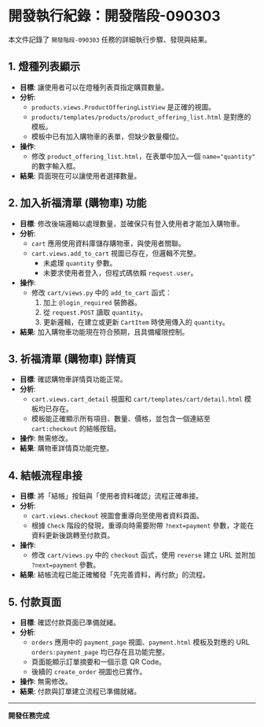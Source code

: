 # 開發執行紀錄：開發階段-090303

本文件記錄了 `開發階段-090303` 任務的詳細執行步驟、發現與結果。

## 1. 燈種列表顯示

- **目標**: 讓使用者可以在燈種列表頁指定購買數量。
- **分析**:
    - `products.views.ProductOfferingListView` 是正確的視圖。
    - `products/templates/products/product_offering_list.html` 是對應的模板。
    - 模板中已有加入購物車的表單，但缺少數量欄位。
- **操作**:
    - 修改 `product_offering_list.html`，在表單中加入一個 `name="quantity"` 的數字輸入框。
- **結果**: 頁面現在可以讓使用者選擇數量。

## 2. 加入祈福清單 (購物車) 功能

- **目標**: 修改後端邏輯以處理數量，並確保只有登入使用者才能加入購物車。
- **分析**:
    - `cart` 應用使用資料庫儲存購物車，與使用者關聯。
    - `cart.views.add_to_cart` 視圖已存在，但邏輯不完整。
        - 未處理 `quantity` 參數。
        - 未要求使用者登入，但程式碼依賴 `request.user`。
- **操作**:
    - 修改 `cart/views.py` 中的 `add_to_cart` 函式：
        1.  加上 `@login_required` 裝飾器。
        2.  從 `request.POST` 讀取 `quantity`。
        3.  更新邏輯，在建立或更新 `CartItem` 時使用傳入的 `quantity`。
- **結果**: 加入購物車功能現在符合預期，且具備權限控制。

## 3. 祈福清單 (購物車) 詳情頁

- **目標**: 確認購物車詳情頁功能正常。
- **分析**:
    - `cart.views.cart_detail` 視圖和 `cart/templates/cart/detail.html` 模板均已存在。
    - 模板能正確顯示所有項目、數量、價格，並包含一個連結至 `cart:checkout` 的結帳按鈕。
- **操作**: 無需修改。
- **結果**: 購物車詳情頁功能完整。

## 4. 結帳流程串接

- **目標**: 將「結帳」按鈕與「使用者資料確認」流程正確串接。
- **分析**:
    - `cart.views.checkout` 視圖會重導向至使用者資料頁面。
    - 根據 `Check` 階段的發現，重導向時需要附帶 `?next=payment` 參數，才能在資料更新後跳轉至付款頁。
- **操作**:
    - 修改 `cart/views.py` 中的 `checkout` 函式，使用 `reverse` 建立 URL 並附加 `?next=payment` 參數。
- **結果**: 結帳流程已能正確觸發「先完善資料，再付款」的流程。

## 5. 付款頁面

- **目標**: 確認付款頁面已準備就緒。
- **分析**:
    - `orders` 應用中的 `payment_page` 視圖、`payment.html` 模板及對應的 URL `orders:payment_page` 均已存在且功能完整。
    - 頁面能顯示訂單摘要和一個示意 QR Code。
    - 後續的 `create_order` 視圖也已實作。
- **操作**: 無需修改。
- **結果**: 付款與訂單建立流程已準備就緒。

---
**開發任務完成**
